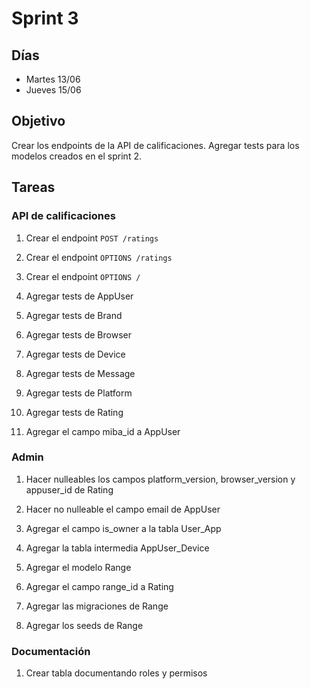 # Sprint 3

## Días

- Martes 13/06
- Jueves 15/06

## Objetivo

Crear los endpoints de la API de calificaciones. Agregar tests para los modelos creados en el sprint 2.

## Tareas

### API de calificaciones

1. Crear el endpoint `POST /ratings`

2. Crear el endpoint `OPTIONS /ratings`

3. Crear el endpoint `OPTIONS /`

4. Agregar tests de AppUser

5. Agregar tests de Brand

6. Agregar tests de Browser

7. Agregar tests de Device

8. Agregar tests de Message

9. Agregar tests de Platform

10. Agregar tests de Rating

11. Agregar el campo miba_id a AppUser

### Admin

1. Hacer nulleables los campos platform_version, browser_version y appuser_id de Rating

2. Hacer no nulleable el campo email de AppUser

3. Agregar el campo is_owner a la tabla User_App

4. Agregar la tabla intermedia AppUser_Device

5. Agregar el modelo Range

6. Agregar el campo range_id a Rating

7. Agregar las migraciones de Range

8. Agregar los seeds de Range

### Documentación

1. Crear tabla documentando roles y permisos

